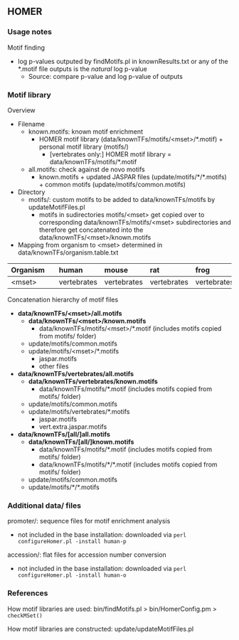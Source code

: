 ## HOMER

### Usage notes
Motif finding
- log p-values outputed by findMotifs.pl in knownResults.txt or any of the \*.motif file outputs is the *natural* log p-value
  - Source: compare p-value and log p-value of outputs

### Motif library

Overview
- Filename
  - known.motifs: known motif enrichment
    - HOMER motif library (data/knownTFs/motifs/\<mset>/\*.motif) + personal motif library (motifs/)
      - [vertebrates only:] HOMER motif library = data/knownTFs/motifs/\*.motif
  - all.motifs: check against de novo motifs
    - known.motifs + updated JASPAR files (update/motifs/\*/\*.motifs) + common motifs (update/motifs/common.motifs)
- Directory
  - motifs/: custom motifs to be added to data/knownTFs/motifs by updateMotifFiles.pl
    - motifs in sudirectories motifs/\<mset> get copied over to corresponding data/knownTFs/motifs/\<mset> subdirectories and therefore get concatenated into the data/knownTFs/\<mset>/known.motifs
- Mapping from organism to \<mset> determined in data/knownTFs/organism.table.txt

| Organism |      | human       | mouse       | rat         | frog        | zebrafish   | fly     | worm  | yeast | arabidopsis |
| :------- | :--- | :---------- | :---------- | :---------- | :---------- | :---------- | :------ | :---- | :---- | :----- |
| \<mset>  |      | vertebrates | vertebrates | vertebrates | vertebrates | vertebrates | insects | worms | yeast | plants |

Concatenation hierarchy of motif files
- **data/knownTFs/\<mset>/all.motifs**
  - **data/knownTFs/\<mset>/known.motifs**
    - data/knownTFs/motifs/\<mset>/\*.motif  (includes motifs copied from motifs/ folder)
  - update/motifs/common.motifs
  - update/motifs/\<mset>/\*.motifs
    - jaspar.motifs
    - other files
- **data/knownTFs/vertebrates/all.motifs**
  - **data/knownTFs/vertebrates/known.motifs**
    - data/knownTFs/motifs/\*.motif  (includes motifs copied from motifs/ folder)
  - update/motifs/common.motifs
  - update/motifs/vertebrates/\*.motifs
    - jaspar.motifs
    - vert.extra.jaspar.motifs
- **data/knownTFs/[all/]all.motifs**
  - **data/knownTFs/[all/]known.motifs**
    - data/knownTFs/motifs/\*.motif  (includes motifs copied from motifs/ folder)
    - data/knownTFs/motifs/\*/\*.motif  (includes motifs copied from motifs/ folder)
  - update/motifs/common.motifs
  - update/motifs/\*/\*.motifs

### Additional data/ files
promoter/: sequence files for motif enrichment analysis
- not included in the base installation: downloaded via `perl configureHomer.pl -install human-p`

accession/: flat files for accession number conversion
- not included in the base installation: downloaded via `perl configureHomer.pl -install human-o`

### References

How motif libraries are used: bin/findMotifs.pl > bin/HomerConfig.pm > `checkMSet()`

How motif libraries are constructed: update/updateMotifFiles.pl

